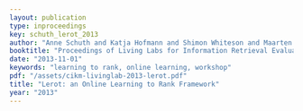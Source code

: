 ```yaml
---
layout: publication
type: inproceedings
key: schuth_lerot_2013
author: "Anne Schuth and Katja Hofmann and Shimon Whiteson and Maarten de Rijke"
booktitle: "Proceedings of Living Labs for Information Retrieval Evaluation workshop at CIKM'13"
date: "2013-11-01"
keywords: "learning to rank, online learning, workshop"
pdf: "/assets/cikm-livinglab-2013-lerot.pdf"
title: "Lerot: an Online Learning to Rank Framework"
year: "2013"
---
```


